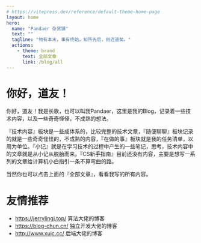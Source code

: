 ```yaml
---
# https://vitepress.dev/reference/default-theme-home-page
layout: home
hero:
  name: "Pandaer 杂货铺"
  text: ""
  tagline: "物有本末，事有终始，知所先后，则近道矣。"
  actions:
    - theme: brand
      text: 全部文章
      link: /blog/all
---
```

# 你好，道友！
你好，道友！我是长歌，也可以叫我Pandaer，这里是我的Blog，记录着一些技术内容，以及一些奇奇怪怪，不成熟的想法。

『技术内容』板块是一些成体系的，比较完整的技术文章，『随便聊聊』板块记录的就是一些奇奇怪怪的，不成熟的内容，『在做的事』板块就是我的任务清单，以周为单位。『小记』就是在学习技术的过程中产生的一些笔记，思考，技术内容中的文章就是从小记从脱胎而来。『CS新手指南』目前还没有内容，主要是想写一系列的文章给计算机小白指引一条不算弯曲的路。

当然你也可以点击上面的『全部文章』，看看我写的所有内容。
# 友情推荐
- https://jerrylingj.top/ 算法大佬的博客
- https://blog-chun.cn/ 独立开发大佬的博客
- http://www.xujc.cc/  后端大佬的博客

